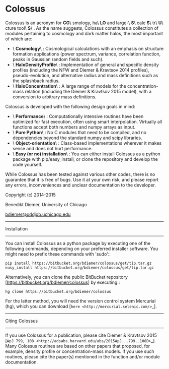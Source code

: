Colossus
========

Colossus is an acronym for **CO**\ smology, ha\ **LO** and large-\ **S**\ cale **S**\ tr\ **U**\ cture 
tool\ **S**\ . As the name suggests, Colossus constitutes a collection of modules pertaining to 
cosmology and dark matter halos, the most important of which are:

* \ **Cosmology**\ : Cosmological calculations with an emphasis on structure formation applications 
  (power spectrum, variance, correlation function, peaks in Gaussian random fields and such).
* \ **HaloDensityProfile**\ : Implementation of general and specific density profiles (including the 
  NFW and Diemer & Kravtsov 2014 profiles), pseudo-evolution, and alternative radius and mass 
  definitions such as the splashback radius.
* \ **HaloConcentration**\ : A large range of models for the concentration-mass relation (including 
  the Diemer & Kravtsov 2015 model), with a conversion to arbitrary mass definitions.

Colossus is developed with the following design goals in mind:

* \ **Performance**\ : Computationally intensive routines have been optimized for fast execution, 
  often using smart interpolation. Virtually all functions accept both numbers and numpy arrays 
  as input.
* \ **Pure Python**\ : No C modules that need to be compiled, and no dependencies beyond the 
  standard numpy and scipy libraries.
* \ **Object-orientation**\ : Class-based implementations wherever it makes sense and does not 
  hurt performance.
* \ **Easy (or no) installation**\ : You can either install Colossus as a python package with 
  pip/easy_install, or clone the repository and develop the code yourself.

While Colossus has been tested against various other codes, there is no guarantee that it is free 
of bugs. Use it at your own risk, and please report any errors, inconveniences and unclear 
documentation to the developer.

Copyright (c) 2014-2015

Benedikt Diemer, University of Chicago

bdiemer@oddjob.uchicago.edu

***************************************************************************************************
Installation
***************************************************************************************************

You can install Colossus as a python package by executing one of the following commands, depending 
on your preferred installer software. You might need to prefix these commands with 'sudo'::

    pip install https://bitbucket.org/bdiemer/colossus/get/tip.tar.gz
    easy_install https://bitbucket.org/bdiemer/colossus/get/tip.tar.gz

Alternatively, you can clone the public BitBucket repository [https://bitbucket.org/bdiemer/colossus] 
by executing::

    hg clone https://bitbucket.org/bdiemer/colossus

For the latter method, you will need the version control system Mercurial (hg), which you can 
download [`here <http://mercurial.selenic.com/>`_].

***************************************************************************************************
Citing Colossus
***************************************************************************************************

If you use Colossus for a publication, please cite Diemer & Kravtsov 2015 
[`ApJ 799, 108 <http://adsabs.harvard.edu/abs/2015ApJ...799..108D>`_]. Many Colossus routines are 
based on other papers that proposed, for example, density profile or concentration-mass models. 
If you use such routines, please cite the paper(s) mentioned in the function and/or module
documentation.